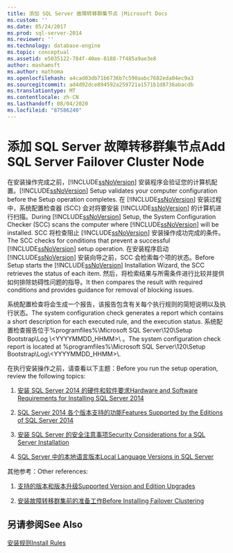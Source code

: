 ```yaml
---
title: 添加 SQL Server 故障转移群集节点 |Microsoft Docs
ms.custom: ''
ms.date: 05/24/2017
ms.prod: sql-server-2014
ms.reviewer: ''
ms.technology: database-engine
ms.topic: conceptual
ms.assetid: e5035122-784f-40ee-8188-7f485a9ae3e8
author: mashamsft
ms.author: mathoma
ms.openlocfilehash: a4cad03db71b6736b7c590aabc7682eda04ec9a3
ms.sourcegitcommit: ad4d92dce894592a259721a1571b1d8736abacdb
ms.translationtype: MT
ms.contentlocale: zh-CN
ms.lasthandoff: 08/04/2020
ms.locfileid: "87586240"
---
```

# <a name="add-sql-server-failover-cluster-node"></a><span data-ttu-id="27875-102">添加 SQL Server 故障转移群集节点</span><span class="sxs-lookup"><span data-stu-id="27875-102">Add SQL Server Failover Cluster Node</span></span>
  <span data-ttu-id="27875-103">在安装操作完成之前，[!INCLUDE[ssNoVersion](../../includes/ssnoversion-md.md)] 安装程序会验证您的计算机配置。</span><span class="sxs-lookup"><span data-stu-id="27875-103">[!INCLUDE[ssNoVersion](../../includes/ssnoversion-md.md)] Setup validates your computer configuration before the Setup operation completes.</span></span> <span data-ttu-id="27875-104">在 [!INCLUDE[ssNoVersion](../../includes/ssnoversion-md.md)] 安装过程中，系统配置检查器 (SCC) 会对将要安装 [!INCLUDE[ssNoVersion](../../includes/ssnoversion-md.md)] 的计算机进行扫描。</span><span class="sxs-lookup"><span data-stu-id="27875-104">During [!INCLUDE[ssNoVersion](../../includes/ssnoversion-md.md)] Setup, the System Configuration Checker (SCC) scans the computer where [!INCLUDE[ssNoVersion](../../includes/ssnoversion-md.md)] will be installed.</span></span> <span data-ttu-id="27875-105">SCC 将检查阻止 [!INCLUDE[ssNoVersion](../../includes/ssnoversion-md.md)] 安装操作成功完成的条件。</span><span class="sxs-lookup"><span data-stu-id="27875-105">The SCC checks for conditions that prevent a successful [!INCLUDE[ssNoVersion](../../includes/ssnoversion-md.md)] setup operation.</span></span> <span data-ttu-id="27875-106">在安装程序启动 [!INCLUDE[ssNoVersion](../../includes/ssnoversion-md.md)] 安装向导之前，SCC 会检索每个项的状态。</span><span class="sxs-lookup"><span data-stu-id="27875-106">Before Setup starts the [!INCLUDE[ssNoVersion](../../includes/ssnoversion-md.md)] Installation Wizard, the SCC retrieves the status of each item.</span></span> <span data-ttu-id="27875-107">然后，将检索结果与所需条件进行比较并提供如何排除妨碍性问题的指导。</span><span class="sxs-lookup"><span data-stu-id="27875-107">It then compares the result with required conditions and provides guidance for removal of blocking issues.</span></span>  
  
 <span data-ttu-id="27875-108">系统配置检查将会生成一个报告，该报告包含有关每个执行规则的简短说明以及执行状态。</span><span class="sxs-lookup"><span data-stu-id="27875-108">The system configuration check generates a report which contains a short description for each executed rule, and the execution status.</span></span> <span data-ttu-id="27875-109">系统配置检查报告位于%programfiles%\Microsoft SQL Server\120\Setup Bootstrap\Log \\<YYYYMMDD_HHMM>\\ 。</span><span class="sxs-lookup"><span data-stu-id="27875-109">The system configuration check report is located at %programfiles%\Microsoft SQL Server\120\Setup Bootstrap\Log\\<YYYYMMDD_HHMM>\\.</span></span>  
  
 <span data-ttu-id="27875-110">在执行安装操作之前，请查看以下主题：</span><span class="sxs-lookup"><span data-stu-id="27875-110">Before you run the setup operation, review the following topics:</span></span>  
  
1.  [<span data-ttu-id="27875-111">安装 SQL Server 2014 的硬件和软件要求</span><span class="sxs-lookup"><span data-stu-id="27875-111">Hardware and Software Requirements for Installing SQL Server 2014</span></span>](hardware-and-software-requirements-for-installing-sql-server.md)  
  
2.  [<span data-ttu-id="27875-112">SQL Server 2014 各个版本支持的功能</span><span class="sxs-lookup"><span data-stu-id="27875-112">Features Supported by the Editions of SQL Server 2014</span></span>](../../../2014/getting-started/features-supported-by-the-editions-of-sql-server-2014.md)  
  
3.  [<span data-ttu-id="27875-113">安装 SQL Server 的安全注意事项</span><span class="sxs-lookup"><span data-stu-id="27875-113">Security Considerations for a SQL Server Installation</span></span>](../../../2014/sql-server/install/security-considerations-for-a-sql-server-installation.md)  
  
4.  [<span data-ttu-id="27875-114">SQL Server 中的本地语言版本</span><span class="sxs-lookup"><span data-stu-id="27875-114">Local Language Versions in SQL Server</span></span>](../../../2014/sql-server/install/local-language-versions-in-sql-server.md)  
  
 <span data-ttu-id="27875-115">其他参考：</span><span class="sxs-lookup"><span data-stu-id="27875-115">Other references:</span></span>  
  
1.  [<span data-ttu-id="27875-116">支持的版本和版本升级</span><span class="sxs-lookup"><span data-stu-id="27875-116">Supported Version and Edition Upgrades</span></span>](../../database-engine/install-windows/supported-version-and-edition-upgrades.md)  
  
2.  [<span data-ttu-id="27875-117">安装故障转移群集前的准备工作</span><span class="sxs-lookup"><span data-stu-id="27875-117">Before Installing Failover Clustering</span></span>](../failover-clusters/install/before-installing-failover-clustering.md)  
  
## <a name="see-also"></a><span data-ttu-id="27875-118">另请参阅</span><span class="sxs-lookup"><span data-stu-id="27875-118">See Also</span></span>  
 [<span data-ttu-id="27875-119">安装规则</span><span class="sxs-lookup"><span data-stu-id="27875-119">Install Rules</span></span>](../../../2014/sql-server/install/install-rules.md)  
  
  
